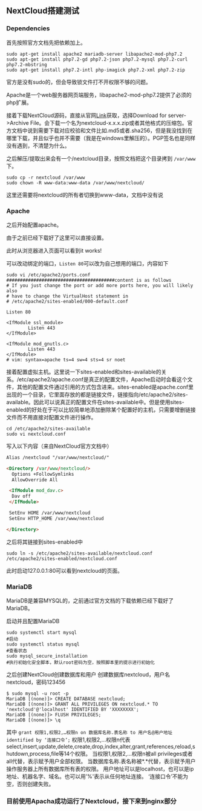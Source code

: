 ## NextCloud搭建测试

### Dependencies
首先按照官方文档先把依赖加上。

```shell
sudo apt-get install apache2 mariadb-server libapache2-mod-php7.2
sudo apt-get install php7.2-gd php7.2-json php7.2-mysql php7.2-curl php7.2-mbstring
sudo apt-get install php7.2-intl php-imagick php7.2-xml php7.2-zip
```
官方是没有sudo的，但会导致锁文件打不开权限不够的问题。

Apache是一个web服务器网页端服务，libapache2-mod-php7.2提供了必须的php扩展。

接着下载NextCloud源码，直接从官网[Link](https://nextcloud.com/install/)获取，选择Download for server->Archive File。会下载一个名为nextcloud-x.x.x.zip或者其他格式的压缩包。官方文档中说到需要下载对应校验和文件比如.md5或者.sha256，但是我没找到在哪里下载，并且似乎也并不需要（我是在windows里解压的）。PGP签名也是同样没有遇到，不清楚为什么。

之后解压/提取出来会有一个/nextcloud目录，按照文档把这个目录拷到 `/var/www`下。
```shell
sudo cp -r nextcloud /var/www
sudo chown -R www-data:www-data /var/www/nextcloud/
```
这里还需要将nextcloud的所有者切换到www-data，文档中没有说
### Apache
之后开始配置apache。

由于之前已经下载好了这里可以直接设置。

此时从浏览器进入页面可以看到it works!

可以改动绑定的端口，`Listen 80`可以改为自己想用的端口，内容如下
```shell
sudo vi /etc/apache2/ports.conf
########################################content is as follows
# If you just change the port or add more ports here, you will likely also
# have to change the VirtualHost statement in
# /etc/apache2/sites-enabled/000-default.conf

Listen 80

<IfModule ssl_module>
        Listen 443
</IfModule>

<IfModule mod_gnutls.c>
        Listen 443
</IfModule>
# vim: syntax=apache ts=4 sw=4 sts=4 sr noet                                       
```

接着配置虚拟主机。这里说一下sites-enabled和sites-available的关系。/etc/apache2/apache.conf是真正的配置文件，Apache启动时会看这个文件，其他的配置文件通过引用的方式包含进来。sites-enabled是apache.conf里出现的一个目录，它里面存放的都是链接文件，链接指向/etc/apache2/sites-available。因此可以说真正的配置文件在sites-available中。但是使用sites-enabled的好处在于可以比较简单地添加删除某个配置好的主机，只需要增删链接文件而不用直接对配置文件进行操作。

```shell
cd /etc/apache2/sites-available
sudo vi nextcloud.conf
```

写入以下内容（来自NextCloud官方文档中）
```html
Alias /nextcloud "/var/www/nextcloud/"

<Directory /var/www/nextcloud/>
  Options +FollowSymlinks
  AllowOverride All

 <IfModule mod_dav.c>
  Dav off
 </IfModule>

 SetEnv HOME /var/www/nextcloud
 SetEnv HTTP_HOME /var/www/nextcloud

</Directory>
```
之后将其链接到sites-enabled中
```shell
sudo ln -s /etc/apache2/sites-available/nextcloud.conf /etc/apache2/sites-enabled/nextcloud.conf
```

此时启动127.0.0.1:80可以看到nextcloud的页面。


### MariaDB
MariaDB是兼容MYSQL的，之前通过官方文档的下载依赖已经下载好了MariaDB。

启动并且配置MariaDB
```shell
sudo systemctl start mysql  
#启动
sudo systemctl status mysql
#查看状态
sudo mysql_secure_installation
#执行初始化安全脚本，默认root密码为空，按照脚本里的提示进行初始化
```

之后创建NextCloud创建数据库和用户
创建数据库nextcloud，用户名nextcloud，密码123456
```mysql
$ sudo mysql -u root -p
MariaDB [(none)]> CREATE DATABASE nextcloud;
MariaDB [(none)]> GRANT ALL PRIVILEGES ON nextcloud.* TO 'nextcloud'@'localhost' IDENTIFIED BY 'XXXXXXXX';
MariaDB [(none)]> FLUSH PRIVILEGES;
MariaDB [(none)]> \q
```
其中
`grant 权限1,权限2,…权限n on 数据库名称.表名称 to 用户名@用户地址 identified by ‘连接口令’;`
权限1,权限2,…权限n代表select,insert,update,delete,create,drop,index,alter,grant,references,reload,shutdown,process,file等14个权限。
当权限1,权限2,…权限n被all privileges或者all代替，表示赋予用户全部权限。
当数据库名称.表名称被*.*代替，表示赋予用户操作服务器上所有数据库所有表的权限。
用户地址可以是localhost，也可以是ip地址、机器名字、域名。也可以用’%'表示从任何地址连接。
‘连接口令’不能为空，否则创建失败。

### 目前使用Apacha成功运行了Nextcloud，接下来到nginx部分
